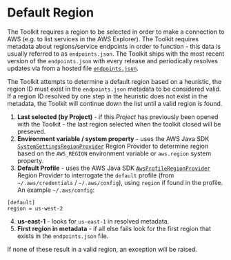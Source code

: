 # Default Region

The Toolkit requires a region to be selected in order to make a connection to AWS (e.g. to list services in the AWS Explorer). The Toolkit requires metadata
 about regions/service endpoints in order to function - this data is usually referred to as `endpoints.json`. The Toolkit ships with the most recent version of the `endpoints.json` with every release and periodically resolves updates via from a hosted file [`endpoints.json`](https://idetoolkits.amazonwebservices.com/endpoints.json).
 
The Toolkit attempts to determine a default region based on a heuristic, the region ID must exist in the `endpoints.json` metadata to be considered valid. If a region ID resolved by one step in the heuristic does not exist in the metadata, the Toolkit will continue down the list until a valid region is found.

1. **Last selected (by Project)** - if this *Project* has previously been opened with the Toolkit - the last region selected when the toolkit closed will be preseved.
2. **Environment variable / system property** - uses the AWS Java SDK [`SystemSettingsRegionProvider`](https://github.com/aws/aws-sdk-java-v2/blob/master/core/regions/src/main/java/software/amazon/awssdk/regions/providers/SystemSettingsRegionProvider.java) Region Provider to determine region based on the `AWS_REGION` environment variable or `aws.region` system property.
3. **Default Profile** - uses the AWS Java SDK [`AwsProfileRegionProvider`](https://github.com/aws/aws-sdk-java-v2/blob/master/core/regions/src/main/java/software/amazon/awssdk/regions/providers/AwsProfileRegionProvider.java) Region Provider to interrogate the `default` profile (from `~/.aws/credentials` / `~/.aws/config`), using `region` if found in the profile. An example `~/.aws/config`:

  ```
  [default]
  region = us-west-2
  ```

4. **us-east-1** - looks for `us-east-1` in resolved metadata.
5. **First region in metadata** - if all else fails look for the first region that exists in the `endpoints.json` file.

If none of these result in a valid region, an exception will be raised.